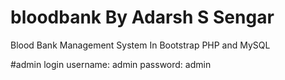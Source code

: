 # bloodbank By Adarsh S Sengar
Blood Bank Management System In Bootstrap PHP and MySQL 

#admin login
username: admin
password: admin
